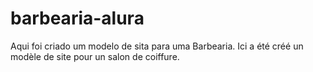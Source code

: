 # barbearia-alura
Aqui foi criado um modelo de sita para uma Barbearia. Ici a été créé un modèle de site pour un salon de coiffure.
